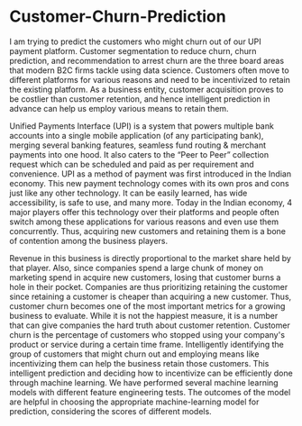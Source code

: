# Customer-Churn-Prediction
I am trying to predict the customers who might churn out of our UPI payment platform. Customer segmentation to reduce churn, churn prediction, and recommendation to arrest churn are the three board areas that modern B2C firms tackle using data science. Customers often move to different platforms for various reasons and need to be incentivized to retain the existing platform.  As a business entity, customer acquisition proves to be costlier than customer retention, and hence intelligent prediction in advance can help us employ various means to retain them. 

Unified Payments Interface (UPI) is a system that powers multiple bank accounts into a single mobile application (of any participating bank), merging several banking features, seamless fund routing & merchant payments into one hood. It also caters to the “Peer to Peer” collection request which can be scheduled and paid as per requirement and convenience. UPI as a method of payment was first introduced in the Indian economy.  This new payment technology comes with its own pros and cons just like any other technology. It can be easily learned, has wide accessibility, is safe to use, and many more. Today in the Indian economy, 4 major players offer this technology over their platforms and people often switch among these applications for various reasons and even use them concurrently. Thus, acquiring new customers and retaining them is a bone of contention among the business players.

Revenue in this business is directly proportional to the market share held by that player.  Also, since companies spend a large chunk of money on marketing spend in acquire new customers, losing that customer burns a hole in their pocket. Companies are thus prioritizing retaining the customer since retaining a customer is cheaper than acquiring a new customer. Thus, customer churn becomes one of the most important metrics for a growing business to evaluate. While it is not the happiest measure, it is a number that can give companies the hard truth about customer retention. Customer churn is the percentage of customers who stopped using your company's product or service during a certain time frame. Intelligently identifying the group of customers that might churn out and employing means like incentivizing them can help the business retain those customers. This intelligent prediction and deciding how to incentivize can be efficiently done through machine learning. We have performed several machine learning models with different feature engineering tests. The outcomes of the model are helpful in choosing the appropriate machine-learning model for prediction, considering the scores of different models.


